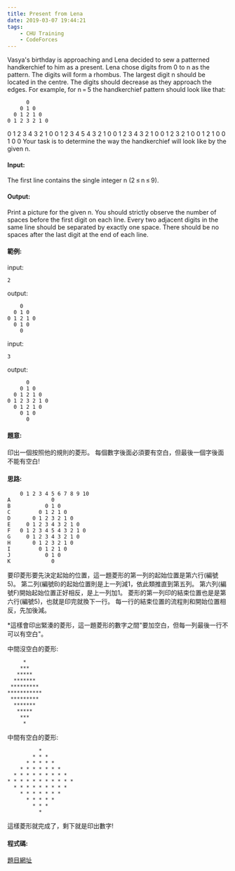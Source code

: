 ```yaml
---
title: Present from Lena
date: 2019-03-07 19:44:21
tags:
    - CHU Training
    - CodeForces
---
```

Vasya's birthday is approaching and Lena decided to sew a patterned handkerchief to him as a present. Lena chose digits from 0 to n as the pattern. The digits will form a rhombus. The largest digit n should be located in the centre. The digits should decrease as they approach the edges. For example, for n = 5 the handkerchief pattern should look like that:


          0
        0 1 0
      0 1 2 1 0
    0 1 2 3 2 1 0
  0 1 2 3 4 3 2 1 0
0 1 2 3 4 5 4 3 2 1 0
  0 1 2 3 4 3 2 1 0
    0 1 2 3 2 1 0
      0 1 2 1 0
        0 1 0
          0
Your task is to determine the way the handkerchief will look like by the given n.
<!-- more -->
#### Input:
The first line contains the single integer n (2 ≤ n ≤ 9).

#### Output:
Print a picture for the given n. You should strictly observe the number of spaces before the first digit on each line. Every two adjacent digits in the same line should be separated by exactly one space. There should be no spaces after the last digit at the end of each line.

#### 範例:
input:
```
2
```
output:
```
    0
  0 1 0
0 1 2 1 0
  0 1 0
    0
```
input:
```
3
```
output:
```
      0
    0 1 0
  0 1 2 1 0
0 1 2 3 2 1 0
  0 1 2 1 0
    0 1 0
      0
```

#### 題意:
印出一個按照他的規則的菱形。
每個數字後面必須要有空白，但最後一個字後面不能有空白!

#### 思路:
```
    0 1 2 3 4 5 6 7 8 9 10  
A             0
B           0 1 0
C         0 1 2 1 0
D       0 1 2 3 2 1 0
E     0 1 2 3 4 3 2 1 0
F   0 1 2 3 4 5 4 3 2 1 0
G     0 1 2 3 4 3 2 1 0
H       0 1 2 3 2 1 0
I         0 1 2 1 0
J           0 1 0
K             0
```

要印菱形要先決定起始的位置，這一題菱形的第一列的起始位置是第六行(編號5)。
第二列(編號B)的起始位置則是上一列減1，依此類推直到第五列。
第六列(編號F)開始起始位置正好相反，是上一列加1。
菱形的第一列印的結束位置也是是第六行(編號5)，也就是印完就換下一行。
每一行的結束位置的流程則和開始位置相反，先加後減。
	 
*這樣會印出緊湊的菱形，這一題菱形的數字之間"要加空白，但每一列最後一行不可以有空白"。

中間沒空白的菱形:
```
     *
    ***
   *****
  *******
 *********
***********
 *********
  *******
   *****
    ***
     *
```
中間有空白的菱形:
```
          *
        * * *
      * * * * *
    * * * * * * *
  * * * * * * * * *
* * * * * * * * * * *
  * * * * * * * * *
    * * * * * * *
      * * * * *
        * * *
          *
```
這樣菱形就完成了，剩下就是印出數字!

#### 程式碼:
<script src="https://gist.github.com/Daviswww/9465b85756422ea5cf249d925c518520.js"></script>

[題目網址](https://codeforces.com/problemset/problem/118/B)